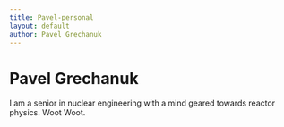 ```yaml
---
title: Pavel-personal
layout: default
author: Pavel Grechanuk
---
```

Pavel Grechanuk
================================
I am a senior in nuclear engineering with a mind geared towards reactor physics. 
Woot Woot.

